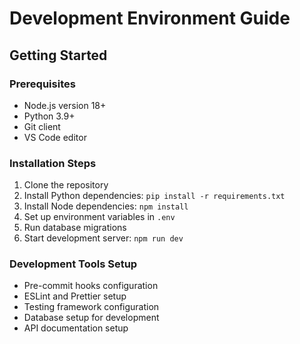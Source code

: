 # Development Environment Guide

## Getting Started

### Prerequisites
- Node.js version 18+
- Python 3.9+
- Git client
- VS Code editor

### Installation Steps
1. Clone the repository
2. Install Python dependencies: `pip install -r requirements.txt`
3. Install Node dependencies: `npm install`
4. Set up environment variables in `.env`
5. Run database migrations
6. Start development server: `npm run dev`

### Development Tools Setup
- Pre-commit hooks configuration
- ESLint and Prettier setup
- Testing framework configuration
- Database setup for development
- API documentation setup

